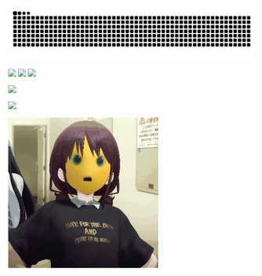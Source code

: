 <picture>
  <source media="(prefers-color-scheme: dark)" srcset="https://raw.githubusercontent.com/sigmoid114/sigmoid114/output/github-contribution-grid-snake-dark.svg">
  <source media="(prefers-color-scheme: light)" srcset="https://raw.githubusercontent.com/sigmoid114/sigmoid114/output/github-contribution-grid-snake.svg">
  <img alt="github contribution grid snake animation" src="https://raw.githubusercontent.com/sigmoid114/sigmoid114/output/github-contribution-grid-snake.svg">
</picture>



[![](https://img.shields.io/badge/bilibili-00AEEC?logo=bilibili&logoColor=fff)](https://space.bilibili.com/522526893)  [![](https://img.shields.io/badge/%E6%B4%9B%E8%B0%B7-0e90d2?logo=luogu&logoColor=fff)](https://www.luogu.com.cn/user/189682)  [![](https://img.shields.io/badge/blog-black?logo=github&logoColor=fff)](https://sigmoid114.github.io/blog/)

[![](https://cfrating.baoshuo.dev/rating?username=1G1U4E5S1T4&style=for-the-badge)](https://codeforces.com/profile/1G1U4E5S1T4)

[![](https://cfrating.baoshuo.dev/rating?username=sigmoid114&style=for-the-badge)](https://codeforces.com/profile/sigmoid114)




![](res/5cd8914f5bc575ee1e64bc77685a1ac9.jpg)

